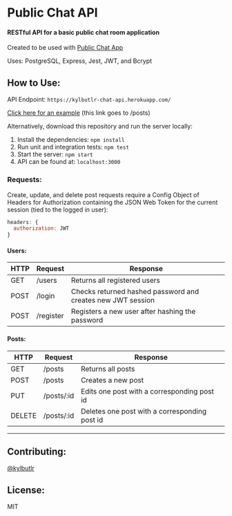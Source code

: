 # Public Chat API

#### RESTful API for a basic public chat room application

Created to be used with [Public Chat App](https://github.com/kylbutlr/public-chat-app)

Uses: PostgreSQL, Express, Jest, JWT, and Bcrypt

## How to Use:

API Endpoint: ```https://kylbutlr-chat-api.herokuapp.com/```

[Click here for an example](https://kylbutlr-chat-api.herokuapp.com/posts) (this link goes to /posts)

Alternatively, download this repository and run the server locally:

1. Install the dependencies: ```npm install```
2. Run unit and integration tests: ```npm test```
3. Start the server: ```npm start``` 
4. API can be found at: ```localhost:3000```

### Requests:

Create, update, and delete post requests require a Config Object of Headers for Authorization containing the JSON Web Token for the current session (tied to the logged in user):

```js
headers: {
  authorization: JWT
}
```

#### Users:

| HTTP | Request   | Response                                                    |
| ---- | --------- | ----------------------------------------------------------- |
| GET  | /users    | Returns all registered users                                |
| POST | /login    | Checks returned hashed password and creates new JWT session |
| POST | /register | Registers a new user after hashing the password             |

#### Posts:

| HTTP   | Request    | Response                                      |
| ------ | ---------- | --------------------------------------------- |
| GET    | /posts     | Returns all posts                             |
| POST   | /posts     | Creates a new post                            |
| PUT    | /posts/:id | Edits one post with a corresponding post id   |
| DELETE | /posts/:id | Deletes one post with a corresponding post id |

***

## Contributing:

[@kylbutlr](https://github.com/kylbutlr)

## License:

MIT

